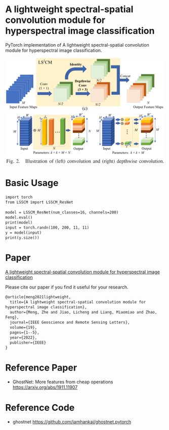 # A lightweight spectral-spatial convolution module for hyperspectral image classification

PyTorch implementation of A lightweight spectral-spatial convolution module for hyperspectral image classification.

![image](fig/lsscm.png)
![image](fig/depthwiseConv.png)

# Basic Usage

```
import torch
from LSSCM import LSSCM_ResNet

model = LSSCM_ResNet(num_classes=16, channels=200)
model.eval()
print(model)
input = torch.randn(100, 200, 11, 11)
y = model(input)
print(y.size())
```

# Paper

[A lightweight spectral-spatial convolution module for hyperspectral image classification](https://ieeexplore.ieee.org/document/9395708)

Please cite our paper if you find it useful for your research.

```
@article{meng2021lightweight,
  title={A lightweight spectral-spatial convolution module for hyperspectral image classification},
  author={Meng, Zhe and Jiao, Licheng and Liang, Miaomiao and Zhao, Feng},
  journal={IEEE Geoscience and Remote Sensing Letters},
  volume={19},
  pages={1--5},
  year={2022},
  publisher={IEEE}
}
```

# Reference Paper

* GhostNet: More features from cheap operations https://arxiv.org/abs/1911.11907

# Reference Code

* ghostnet https://github.com/iamhankai/ghostnet.pytorch
